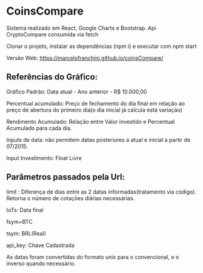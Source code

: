 # CoinsCompare

Sistema realizado em React, Google Charts e Bootstrap. Api CryptoCompare consumida via fetch 

Clonar o projeto, instalar as dependências (npm i) e executar com npm start

Versão Web: https://marcelofranchini.github.io/coinsCompare/

## Referências do Gráfico:
Gráfico Padrão: Data atual - Ano anterior - R$ 10.000,00

Percentual acumulado:  Preço de fechamento do dia final em relação ao preço de abertura do primeiro dia(o dia inicial já calcula está variação)

Rendimento Acumulado: Relação entre Valor investido e Percentual Acumulado para cada dia.

Inputs de data: não permitem datas posteriores a atual e inicial a partir de 07/2015.

Input Investimento: Float Livre

## Parâmetros passados pela Url:
limit : Diferença de dias entre as 2 datas informadas(tratamento via código). Retorna o número de cotações diárias necessárias. 

toTs: Data final

fsym=BTC 

tsym: BRL(Real) 

api_key: Chave Cadastrada

As datas foram convertidas do formato unix para o convencional, e o inverso quando necessário.
